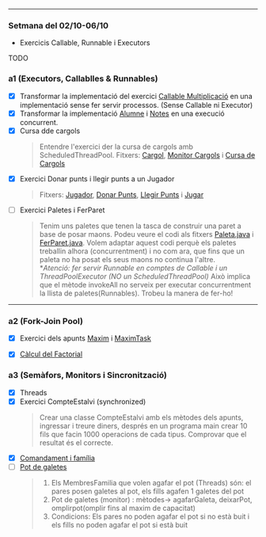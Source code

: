 <hr>

### Setmana del 02/10-06/10
- Exercicis Callable, Runnable i Executors

TODO
### a1 (Executors, Callablles & Runnables)
- [X] Transformar la implementació del exercici [Callable Multiplicació](src/a1/Multiplicacio.java) en una implementació sense fer servir processos. (Sense Callable ni Executor)
- [X] Transformar la implementació [Alumne](src/a1/Alumne.java) i [Notes](src/a1/Notes.java) en una execució concurrent.
- [x] Cursa dde cargols
  > Entendre l'exercici der la cursa de cargols amb ScheduledThreadPool.
  > Fitxers: [Cargol](src/a1/Cargol.java), [Monitor Cargols](src/a1/MonitorCargols.java) i [Cursa de Cargols](src/a1/CursaCargols.java)
- [x] Exercici Donar punts i llegir punts a un Jugador
  > Fitxers: [Jugador](src/a1/Jugador.java), [Donar Punts](src/a1/pDonarPuntsJugador.java), [Llegir Punts](src/a1/pLlegirPuntsJugadors.java) i [Jugar](src/a1/Jugar.java)  
- [ ] Exercici Paletes i FerParet
  > Tenim uns paletes que tenen la tasca de construir una paret a base de posar maons.
  > Podeu veure el codi als fitxers [Paleta.java](src/a1/Paleta.java) i [FerParet.java](src/a1/FerParet.java).
  > Volem adaptar aquest codi perquè els paletes treballin alhora (concurrentment) i no com ara, 
  > que fins que un paleta no ha posat els seus maons no continua l'altre.  
  > *_Atenció: fer servir Runnable en comptes de Callable i un ThreadPoolExecutor (NO un ScheduledThreadPool)_ Això implica que el mètode invokeAll no serveix per executar concurrentment la llista de paletes(Runnables). Trobeu la manera de fer-ho!

<hr>

### a2  (Fork-Join Pool)  
- [x] Exercici dels apunts [Maxim](src/a2/Maxim.java)  i [MaximTask](src/a2/MaximTask.java) 
- [x] [Càlcul del Factorial](src/a2/FactorialTask.java)  


### a3 (Semàfors, Monitors i Sincronització)
- [x] Threads
- [x] Exercici CompteEstalvi (synchronized)
  >Crear una classe CompteEstalvi amb els mètodes dels apunts, ingressar i treure diners, després en un programa main
    crear 10 fils que facin 1000 operacions de cada tipus. Comprovar que el resultat és el correcte.
- [x] [Comandament i família](src/a3/comandament)
- [ ] [Pot de galetes]()  
  > 1. Els MembresFamilia que volen agafar el pot (Threads) són: el pares posen galetes al pot, els fills agafen 1 galetes del pot  
  > 2. Pot de galetes (monitor) : mètodes-> agafarGaleta, deixarPot, omplirpot(omplir fins al maxim de capacitat)  
  > 3. Condicions: Els pares no poden agafar el pot si no està buit i els fills no poden agafar el pot si està buit   
